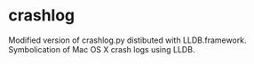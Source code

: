crashlog
========

Modified version of crashlog.py distibuted with LLDB.framework. Symbolication of Mac OS X crash logs using LLDB.
